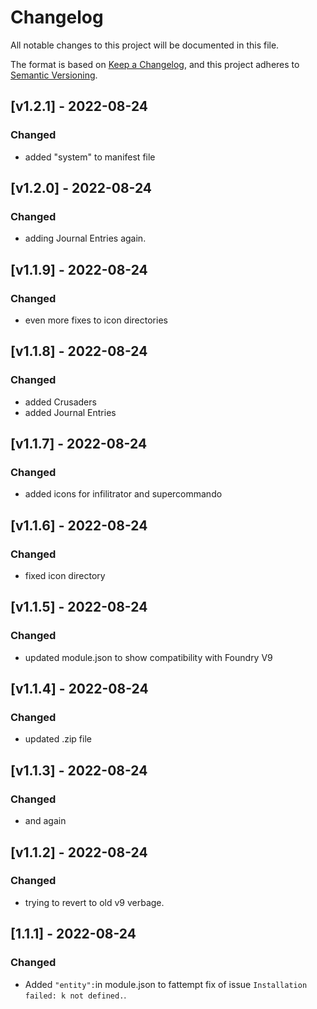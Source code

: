 # Changelog

All notable changes to this project will be documented in this file.

The format is based on [Keep a Changelog](https://keepachangelog.com/en/1.0.0/), and this project adheres to [Semantic Versioning](https://semver.org/spec/v2.0.0.html).

## [v1.2.1] - 2022-08-24

### Changed

- added "system" to manifest file

## [v1.2.0] - 2022-08-24

### Changed

- adding Journal Entries again.

## [v1.1.9] - 2022-08-24

### Changed

- even more fixes to icon directories

## [v1.1.8] - 2022-08-24

### Changed

- added Crusaders
- added Journal Entries

## [v1.1.7] - 2022-08-24

### Changed

- added icons for infilitrator and supercommando

## [v1.1.6] - 2022-08-24

### Changed

- fixed icon directory

## [v1.1.5] - 2022-08-24

### Changed

- updated module.json to show compatibility with Foundry V9

## [v1.1.4] - 2022-08-24

### Changed

- updated .zip file

## [v1.1.3] - 2022-08-24

### Changed

- and again

## [v1.1.2] - 2022-08-24

### Changed

- trying to revert to old v9 verbage.

## [1.1.1] - 2022-08-24

### Changed

- Added `"entity":`in module.json to fattempt fix of issue `Installation failed: k not defined.`.
